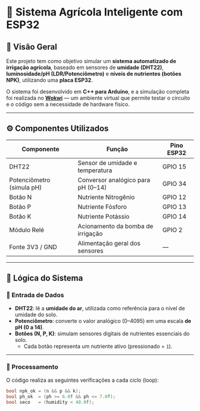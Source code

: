 # 🌱 Sistema Agrícola Inteligente com ESP32

## 📘 Visão Geral
Este projeto tem como objetivo simular um **sistema automatizado de irrigação agrícola**, baseado em sensores de **umidade (DHT22)**, **luminosidade/pH (LDR/Potenciômetro)** e **níveis de nutrientes (botões NPK)**, utilizando uma **placa ESP32**.

O sistema foi desenvolvido em **C++ para Arduino**, e a simulação completa foi realizada no **[Wokwi](https://wokwi.com/)** — um ambiente virtual que permite testar o circuito e o código sem a necessidade de hardware físico.

---

## ⚙️ Componentes Utilizados
| Componente | Função | Pino ESP32 |
|-------------|--------|-------------|
| DHT22 | Sensor de umidade e temperatura | GPIO 15 |
| Potenciômetro (simula pH) | Conversor analógico para pH (0–14) | GPIO 34 |
| Botão N | Nutriente Nitrogênio | GPIO 12 |
| Botão P | Nutriente Fósforo | GPIO 13 |
| Botão K | Nutriente Potássio | GPIO 14 |
| Módulo Relé | Acionamento da bomba de irrigação | GPIO 2 |
| Fonte 3V3 / GND | Alimentação geral dos sensores | — |

---

## 🧩 Lógica do Sistema

### 🔹 Entrada de Dados
- **DHT22**: lê a **umidade do ar**, utilizada como referência para o nível de umidade do solo.
- **Potenciômetro**: converte o valor analógico (0–4095) em uma escala **de pH (0 a 14)**.
- **Botões (N, P, K)**: simulam sensores digitais de nutrientes essenciais do solo.  
  - Cada botão representa um nutriente ativo (pressionado = `1`).

---

### 🔹 Processamento
O código realiza as seguintes verificações a cada ciclo (loop):

```cpp
bool npk_ok = (n && p && k);
bool ph_ok  = (ph >= 6.0f && ph <= 7.0f);
bool seco   = (humidity < 40.0f);
